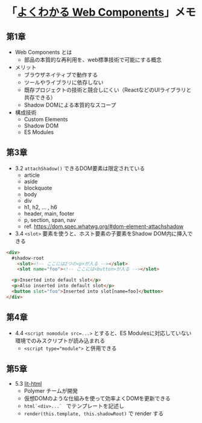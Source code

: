 「[よくわかる Web Components](https://booth.pm/ja/items/1027807)」メモ
==============================

## 第1章

- Web Components とは
  - 部品の本質的な再利用を、web標準技術で可能にする概念
- メリット
  - ブラウザネイティブで動作する
  - ツールやライブラリに依存しない
  - 既存プロジェクトの技術と競合しにくい（ReactなどのUIライブラリと共存できる）
  - Shadow DOMによる本質的なスコープ
- 構成技術
  - Custom Elements
  - Shadow DOM
  - ES Modules

## 第3章

- 3.2 `attachShadow()` できるDOM要素は限定されている
  - article
  - aside
  - blockquote
  - body
  - div
  - h1, h2, ... , h6
  - header, main, footer
  - p, section, span, nav
  - ref. https://dom.spec.whatwg.org/#dom-element-attachshadow
- 3.4 `<slot>` 要素を使うと、ホスト要素の子要素をShadow DOM内に挿入できる

```html
<div>
  #shadow-root
    <slot><!-- ここには2つの<p>が入る --></slot>
    <slot name="foo"><!-- ここには<button>が入る --></slot>

  <p>Inserted into default slot</p>
  <p>Also inserted into default slot</p>
  <button slot="foo">Inserted into slot[name=foo]</button>
</div>
```

## 第4章

- 4.4 `<script nomodule src=...>` とすると、ES Modulesに対応していない環境でのみスクリプトが読み込まれる
  - `<script type="module">` と併用できる

## 第5章

- 5.3 [lit-html](https://github.com/Polymer/lit-html)
  - Polymer チームが開発
  - 仮想DOMのような仕組みを使って効率よくDOMを更新できる
  - ``html`<div>...` `` でテンプレートを記述し
  - `render(this.template, this.shadowRoot)` で render する
